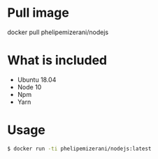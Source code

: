 # Pull image
docker pull phelipemizerani/nodejs

# What is included

* Ubuntu 18.04
* Node 10
* Npm
* Yarn

# Usage

```sh
$ docker run -ti phelipemizerani/nodejs:latest
```
